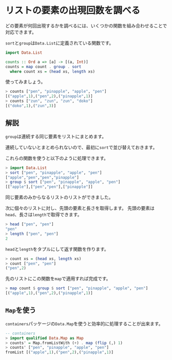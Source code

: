 リストの要素の出現回数を調べる
==============================

どの要素が何回出現するかを調べるには、いくつかの関数を組み合わせることで対応できます。

`sort`と`group`は`Data.List`に定義されている関数です。

```haskell
import Data.List

counts :: Ord a => [a] -> [(a, Int)]
counts = map count . group . sort
  where count xs = (head xs, length xs)
```

使ってみましょう。

```haskell
> counts ["pen", "pinapple", "apple", "pen"]
[("apple",1),("pen",2),("pinapple",1)]
> counts ["zun", "zun", "zun", "doko"]
[("doko",1),("zun",3)]
```

解説
----

`group`は連続する同じ要素をリストにまとめます。

連続していないとまとめられないので、最初に`sort`で並び替えておきます。

これらの関数を使うと以下のように処理できます。

```haskell
> import Data.List
> sort ["pen", "pinapple", "apple", "pen"]
["apple","pen","pen","pinapple"]
> group $ sort ["pen", "pinapple", "apple", "pen"]
[["apple"],["pen","pen"],["pinapple"]]
```

同じ要素のみからなるリストのリストができました。

次に個々のリストに対し、先頭の要素と長さを取得します。
先頭の要素は`head`、長さは`length`で取得できます。

```haskell
> head ["pen", "pen"]
"pen"
> length ["pen", "pen"]
2
```

`head`と`length`をタプルにして返す関数を作ります。

```haskell
> count xs = (head xs, length xs)
> count ["pen", "pen"]
("pen",2)
```

先のリストにこの関数を`map`で適用すれば完成です。

```haskell
> map count $ group $ sort ["pen", "pinapple", "apple", "pen"]
[("apple",1),("pen",2),("pinapple",1)]
```

`Map`を使う
-----------

`containers`パッケージの`Data.Map`を使うと効率的に処理することが出来ます。

```haskell
-- containers
> import qualified Data.Map as Map
> counts' = Map.fromListWith (+) . map (flip (,) 1)
> counts' ["pen", "pinapple", "apple", "pen"]
fromList [("apple",1),("pen",2),("pinapple",1)]
```
